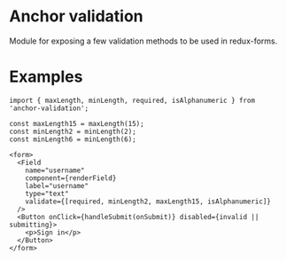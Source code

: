 # Anchor validation

Module for exposing a few validation methods to be used in redux-forms.

# Examples
```
import { maxLength, minLength, required, isAlphanumeric } from 'anchor-validation';

const maxLength15 = maxLength(15);
const minLength2 = minLength(2);
const minLength6 = minLength(6);

<form>
  <Field
    name="username"
    component={renderField}
    label="username"
    type="text"
    validate={[required, minLength2, maxLength15, isAlphanumeric]}
  />
  <Button onClick={handleSubmit(onSubmit)} disabled={invalid || submitting}>
    <p>Sign in</p>
  </Button>
</form>
```
